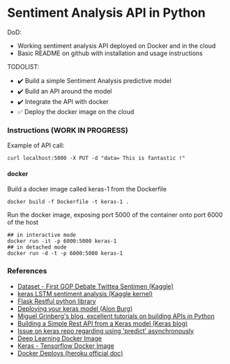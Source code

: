 # Sentiment Analysis API in Python

DoD:
* Working sentiment analysis API deployed on Docker and in the cloud
* Basic README on github with installation and usage instructions

TODOLIST:

* :heavy_check_mark: Build a simple Sentiment Analysis predictive model
* :heavy_check_mark: Build an API around the model
* :heavy_check_mark: Integrate the API with docker
* :white_check_mark: Deploy the docker image on the cloud


### Instructions (WORK IN PROGRESS)

Example of API call:
```
curl localhost:5000 -X PUT -d "data= This is fantastic !"
```

#### docker

Build a docker image called keras-1 from the Dockerfile
```{bash}
docker build -f Dockerfile -t keras-1 .
```
Run the docker image, exposing port 5000 of the container onto port 6000 of the host
```{bash}
## in interactive mode
docker run -it -p 6000:5000 keras-1
## in detached mode
docker run -d -t -p 6000:5000 keras-1
```


### References
* [Dataset - First GOP Debate Twittea Sentimen (Kaggle)](https://www.kaggle.com/crowdflower/first-gop-debate-twitter-sentiment/data)
* [keras LSTM sentiment analysis (Kaggle kernel)](https://www.kaggle.com/ngyptr/lstm-sentiment-analysis-keras)
* [Flask Restful python library](https://flask-restful.readthedocs.io/en/latest/quickstart.html)
* [Deploying your keras model (Alon Burg)](https://medium.com/@burgalon/deploying-your-keras-model-35648f9dc5fb)
* [Miguel Grinberg's blog, excellent tutorials on building APIs in Python](https://blog.miguelgrinberg.com/post/designing-a-restful-api-using-flask-restful)
* [Building a Simple Rest API from a Keras model (Keras blog)](https://blog.keras.io/building-a-simple-keras-deep-learning-rest-api.html)
* [Issue on keras repo regarding using 'predict' asynchronously](https://github.com/keras-team/keras/issues/2397#issuecomment-254919212)
* [Deep Learning Docker Image](https://github.com/floydhub/dl-docker)
* [Keras - Tensorflow Docker Image](https://github.com/ivanvanderbyl/tensorflow-keras-docker/blob/master/Dockerfile)
* [Docker Deploys (heroku official doc)](https://devcenter.heroku.com/articles/container-registry-and-runtime) 
